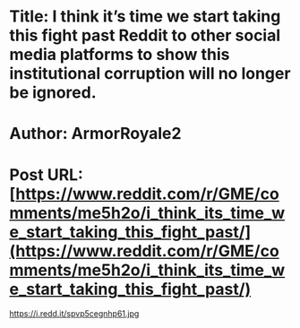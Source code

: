# Title: I think it’s time we start taking this fight past Reddit to other social media platforms to show this institutional corruption will no longer be ignored.
# Author: ArmorRoyale2
# Post URL: [https://www.reddit.com/r/GME/comments/me5h2o/i_think_its_time_we_start_taking_this_fight_past/](https://www.reddit.com/r/GME/comments/me5h2o/i_think_its_time_we_start_taking_this_fight_past/)


https://i.redd.it/spvp5cegnhp61.jpg
